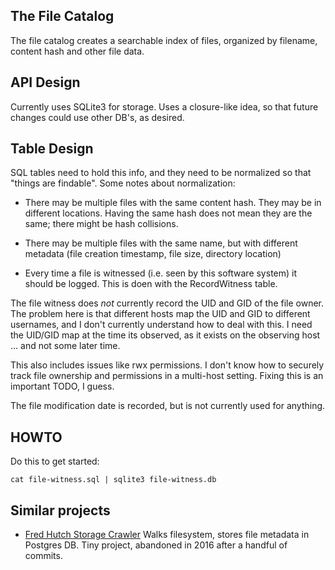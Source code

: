 The File Catalog
----------------
The file catalog creates a searchable index of files,
organized by filename, content hash and other file data.

API Design
----------
Currently uses SQLite3 for storage. Uses a closure-like idea, so that
future changes could use other DB's, as desired.

Table Design
------------
SQL tables need to hold this info, and they need to be normalized
so that "things are findable". Some notes about normalization:

* There may be multiple files with the same content hash. They
  may be in different locations. Having the same hash does not
  mean they are the same; there might be hash collisions.

* There may be multiple files with the same name, but with
  different metadata (file creation timestamp, file size,
  directory location)

* Every time a file is witnessed (i.e. seen by this software system)
  it should be logged. This is doen with the RecordWitness table.

The file witness does *not* currently record the UID and GID of the
file owner. The problem here is that different hosts map the UID and
GID to different usernames, and I don't currently understand how to
deal with this. I need the UID/GID map at the time its observed, as
it exists on the observing host ... and not some later time.

This also includes issues like rwx permissions. I don't know how to
securely track file ownership and permissions in a multi-host setting.
Fixing this is an important TODO, I guess.

The file modification date is recorded, but is not currently used for
anything.



HOWTO
-----
Do this to get started:
```
cat file-witness.sql | sqlite3 file-witness.db
```

Similar projects
----------------
* [Fred Hutch Storage Crawler](https://github.com/FredHutch/storage-crawler)
  Walks filesystem, stores file metadata in Postgres DB. Tiny project,
  abandoned in 2016 after a handful of commits.
